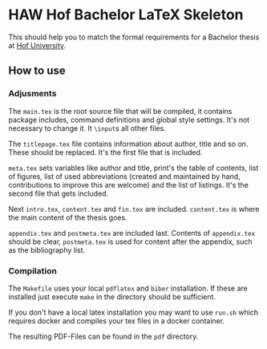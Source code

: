 # HAW Hof Bachelor LaTeX Skeleton

This should help you to match the formal requirements for a Bachelor thesis at [Hof University](https://www.hof-university.de "University Homepage").

## How to use

### Adjusments

The `main.tex` is the root source file that will be compiled, it contains package includes, command definitions and global style settings. It's not necessary to change it.
It `\input`s all other files.

The `titlepage.tex` file contains information about author, title and so on. These should be replaced.
It's the first file that is included.

`meta.tex` sets variables like author and title, print's the table of contents, list of figures, list of used abbreviations (created and maintained by hand, contributions to improve this are welcome) and the list of listings.
It's the second file that gets included.

Next `intro.tex`, `content.tex` and `fin.tex` are included. `content.tex` is where the main content of the thesis goes.

`appendix.tex` and `postmeta.tex` are included last. Contents of `appendix.tex` should be clear, `postmeta.tex` is used for content after the appendix, such as the bibliography list.


### Compilation

The `Makefile` uses your local `pdflatex` and `biber` installation.
If these are installed just execute `make` in the directory should be sufficient.

If you don't have a local latex installation you may want to use `run.sh` which requires docker and compiles your tex files in a docker container.

The resulting PDF-Files can be found in the `pdf` directory.

